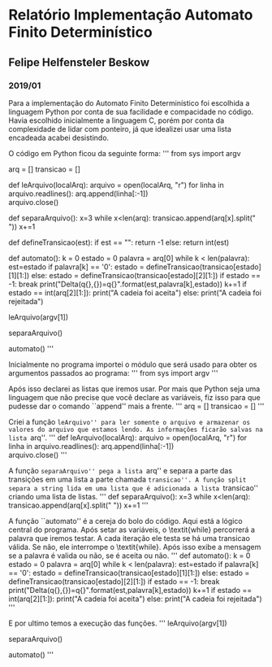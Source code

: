 # Relatório Implementação Automato Finito Determinístico
## Felipe Helfensteler Beskow
### 2019/01

Para a implementação do Automato Finito Determinístico foi escolhida a linguagem Python por conta de sua facilidade e compacidade no código.
Havia escolhido inicialmente a linguagem C, porém por conta da complexidade de lidar com ponteiro, já que idealizei usar uma lista encadeada acabei desistindo.

O código em Python ficou da seguinte forma:
'''
from sys import argv

arq = []
transicao = []

def leArquivo(localArq):
    arquivo = open(localArq, "r")
    for linha in arquivo.readlines():
        arq.append(linha[:-1])   
    arquivo.close()

def separaArquivo():
    x=3 
    while x<len(arq):
        transicao.append(arq[x].split(" "))
        x+=1

def defineTransicao(est):
	if est == "":
		return -1
	else:
		return int(est)

def automato():
	k = 0
	estado = 0
	palavra = arq[0]
	while k < len(palavra):
		est=estado
		if palavra[k] == '0':
			estado = defineTransicao(transicao[estado][1][1:])
		else:
			estado = defineTransicao(transicao[estado][2][1:])
		if estado == -1:
			break
		print("Delta(q{},{})=q{}".format(est,palavra[k],estado))
		k+=1
	if estado == int(arq[2][1:]):
		print("A cadeia foi aceita")
	else:
		print("A cadeia foi rejeitada")

leArquivo(argv[1])

separaArquivo()

automato()
'''


Inicialmente no programa importei o módulo que será usado para obter os argumentos passados ao programa:
'''
from sys import argv
'''

Após isso declarei as listas que iremos usar. Por mais que Python seja uma linguagem que não precise que você declare as variáveis, fiz isso para que pudesse dar o comando ``append'' mais a frente.
'''
arq = []
transicao = []
'''

Criei a função ``leArquivo'' para ler somente o arquivo e armazenar os valores do arquivo que estamos lendo. As informações ficarão salvas na lista ``arq''.
'''
def leArquivo(localArq):
    arquivo = open(localArq, "r")
    for linha in arquivo.readlines():
        arq.append(linha[:-1])   
    arquivo.close()
'''

A função ``separaArquivo'' pega a lista ``arq'' e separa a parte das transições em uma lista a parte chamada ``transicao''. A função split separa a string lida em uma lista que é adicionada a lista ``transicao'' criando uma lista de listas.
'''
def separaArquivo():
    x=3 
    while x<len(arq):
        transicao.append(arq[x].split(" "))
        x+=1
'''

A função ``automato'' é a cereja do bolo do código. Aqui está a lógico central do programa. Após setar as variáveis, o \textit{while} percorrerá a palavra que iremos testar. A cada iteração ele testa se há uma transicao válida. Se não, ele interrompe o \textit{while}. Após isso exibe a mensagem se a palavra é valida ou não, se é aceita ou não.
'''
def automato():
	k = 0
	estado = 0
	palavra = arq[0]
	while k < len(palavra):
		est=estado
		if palavra[k] == '0':
			estado = defineTransicao(transicao[estado][1][1:])
		else:
			estado = defineTransicao(transicao[estado][2][1:])
		if estado == -1:
			break
		print("Delta(q{},{})=q{}".format(est,palavra[k],estado))
		k+=1
	if estado == int(arq[2][1:]):
		print("A cadeia foi aceita")
	else:
		print("A cadeia foi rejeitada")
'''

E por ultimo temos a execução das funções.
'''
leArquivo(argv[1])

separaArquivo()

automato()
'''
